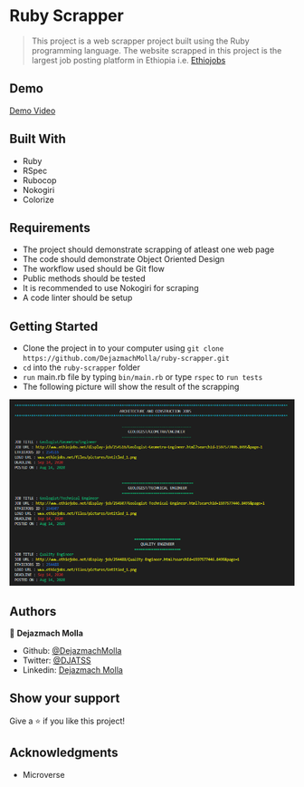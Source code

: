 # Ruby Scrapper
> This project is a web scrapper project built using the Ruby programming language. The website scrapped in this project is the largest job posting platform in Ethiopia i.e. [Ethiojobs](https://www.ethiojobs.net)

## Demo

[Demo Video](https://www.youtube.com/watch?v=jAWtJjJuT40)

## Built With
- Ruby
- RSpec
- Rubocop
- Nokogiri
- Colorize

## Requirements
- The project should demonstrate scrapping of atleast one web page
- The code should demonstrate Object Oriented Design
- The workflow used should be Git flow
- Public methods should be tested
- It is recommended to use Nokogiri for scraping
- A code linter should be setup

## Getting Started
- Clone the project in to your computer using `git clone https://github.com/DejazmachMolla/ruby-scrapper.git` 
- `cd` into the `ruby-scrapper` folder
- `run` main.rb file by typing `bin/main.rb` or type `rspec` to `run tests`
- The following picture will show the result of the scrapping

![screenshot](./lib/ruby_scrapper.PNG)

## Authors

:bust_in_silhouette: **Dejazmach Molla**

- Github: [@DejazmachMolla](https://github.com/DejazmachMolla)
- Twitter: [@DJATSS](https://twitter.com/DJATSS)
- Linkedin: [Dejazmach Molla](https://www.linkedin.com/in/dejazmach-getachew-027aabaa/)

## Show your support

Give a ⭐️ if you like this project!

## Acknowledgments

- Microverse